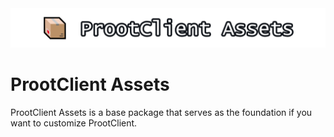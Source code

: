 <center><img src="ProotClient-Assets-Logo.png"></img></center>


# ProotClient Assets

ProotClient Assets is a base package that serves as the foundation if you want to customize ProotClient.
